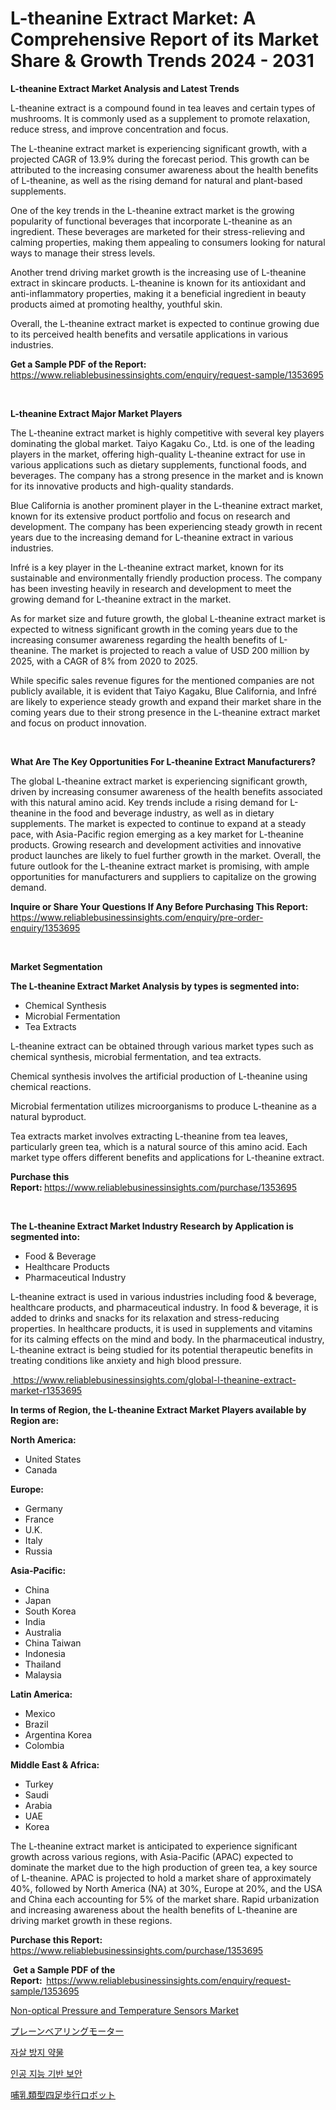<p><h1>L-theanine Extract Market: A Comprehensive Report of its Market Share & Growth Trends 2024 - 2031</h1></p><p><strong>L-theanine Extract Market Analysis and Latest Trends</strong></p>
<p><p>L-theanine extract is a compound found in tea leaves and certain types of mushrooms. It is commonly used as a supplement to promote relaxation, reduce stress, and improve concentration and focus.</p><p>The L-theanine extract market is experiencing significant growth, with a projected CAGR of 13.9% during the forecast period. This growth can be attributed to the increasing consumer awareness about the health benefits of L-theanine, as well as the rising demand for natural and plant-based supplements.</p><p>One of the key trends in the L-theanine extract market is the growing popularity of functional beverages that incorporate L-theanine as an ingredient. These beverages are marketed for their stress-relieving and calming properties, making them appealing to consumers looking for natural ways to manage their stress levels.</p><p>Another trend driving market growth is the increasing use of L-theanine extract in skincare products. L-theanine is known for its antioxidant and anti-inflammatory properties, making it a beneficial ingredient in beauty products aimed at promoting healthy, youthful skin.</p><p>Overall, the L-theanine extract market is expected to continue growing due to its perceived health benefits and versatile applications in various industries.</p></p>
<p><strong>Get a Sample PDF of the Report:&nbsp;</strong> <a href="https://www.reliablebusinessinsights.com/enquiry/request-sample/1353695">https://www.reliablebusinessinsights.com/enquiry/request-sample/1353695</a></p>
<p>&nbsp;</p>
<p><strong>L-theanine Extract Major Market Players</strong></p>
<p><p>The L-theanine extract market is highly competitive with several key players dominating the global market. Taiyo Kagaku Co., Ltd. is one of the leading players in the market, offering high-quality L-theanine extract for use in various applications such as dietary supplements, functional foods, and beverages. The company has a strong presence in the market and is known for its innovative products and high-quality standards.</p><p>Blue California is another prominent player in the L-theanine extract market, known for its extensive product portfolio and focus on research and development. The company has been experiencing steady growth in recent years due to the increasing demand for L-theanine extract in various industries.</p><p>Infré is a key player in the L-theanine extract market, known for its sustainable and environmentally friendly production process. The company has been investing heavily in research and development to meet the growing demand for L-theanine extract in the market.</p><p>As for market size and future growth, the global L-theanine extract market is expected to witness significant growth in the coming years due to the increasing consumer awareness regarding the health benefits of L-theanine. The market is projected to reach a value of USD 200 million by 2025, with a CAGR of 8% from 2020 to 2025.</p><p>While specific sales revenue figures for the mentioned companies are not publicly available, it is evident that Taiyo Kagaku, Blue California, and Infré are likely to experience steady growth and expand their market share in the coming years due to their strong presence in the L-theanine extract market and focus on product innovation.</p></p>
<p>&nbsp;</p>
<p><strong>What Are The Key Opportunities For L-theanine Extract Manufacturers?</strong></p>
<p><p>The global L-theanine extract market is experiencing significant growth, driven by increasing consumer awareness of the health benefits associated with this natural amino acid. Key trends include a rising demand for L-theanine in the food and beverage industry, as well as in dietary supplements. The market is expected to continue to expand at a steady pace, with Asia-Pacific region emerging as a key market for L-theanine products. Growing research and development activities and innovative product launches are likely to fuel further growth in the market. Overall, the future outlook for the L-theanine extract market is promising, with ample opportunities for manufacturers and suppliers to capitalize on the growing demand.</p></p>
<p><strong>Inquire or Share Your Questions If Any Before Purchasing This Report:</strong> <a href="https://www.reliablebusinessinsights.com/enquiry/pre-order-enquiry/1353695">https://www.reliablebusinessinsights.com/enquiry/pre-order-enquiry/1353695</a></p>
<p>&nbsp;</p>
<p><strong>Market Segmentation</strong></p>
<p><strong>The L-theanine Extract Market Analysis by types is segmented into:</strong></p>
<p><ul><li>Chemical Synthesis</li><li>Microbial Fermentation</li><li>Tea Extracts</li></ul></p>
<p><p>L-theanine extract can be obtained through various market types such as chemical synthesis, microbial fermentation, and tea extracts. </p><p>Chemical synthesis involves the artificial production of L-theanine using chemical reactions. </p><p>Microbial fermentation utilizes microorganisms to produce L-theanine as a natural byproduct. </p><p>Tea extracts market involves extracting L-theanine from tea leaves, particularly green tea, which is a natural source of this amino acid. Each market type offers different benefits and applications for L-theanine extract.</p></p>
<p><strong>Purchase this Report:&nbsp;</strong><a href="https://www.reliablebusinessinsights.com/purchase/1353695">https://www.reliablebusinessinsights.com/purchase/1353695</a></p>
<p>&nbsp;</p>
<p><strong>The L-theanine Extract Market Industry Research by Application is segmented into:</strong></p>
<p><ul><li>Food & Beverage</li><li>Healthcare Products</li><li>Pharmaceutical Industry</li></ul></p>
<p><p>L-theanine extract is used in various industries including food & beverage, healthcare products, and pharmaceutical industry. In food & beverage, it is added to drinks and snacks for its relaxation and stress-reducing properties. In healthcare products, it is used in supplements and vitamins for its calming effects on the mind and body. In the pharmaceutical industry, L-theanine extract is being studied for its potential therapeutic benefits in treating conditions like anxiety and high blood pressure.</p></p>
<p><a href="https://www.reliablebusinessinsights.com/global-l-theanine-extract-market-r1353695">&nbsp;https://www.reliablebusinessinsights.com/global-l-theanine-extract-market-r1353695</a></p>
<p><strong>In terms of Region, the L-theanine Extract Market Players available by Region are:</strong></p>
<p>
    <p> <strong> North America: </strong>
        <ul>
            <li>United States</li>
            <li>Canada</li>
        </ul>
        </p> 
    <p> <strong> Europe: </strong>
        <ul>
            <li>Germany</li>
            <li>France</li>
            <li>U.K.</li>
            <li>Italy</li>
            <li>Russia</li>
        </ul>
        </p> 
    <p> <strong> Asia-Pacific: </strong>
        <ul>
            <li>China</li>
            <li>Japan</li>
            <li>South Korea</li>
            <li>India</li>
            <li>Australia</li>
            <li>China Taiwan</li>
            <li>Indonesia</li>
            <li>Thailand</li>
            <li>Malaysia</li>
        </ul>
        </p> 
    <p> <strong> Latin America: </strong>
        <ul>
            <li>Mexico</li>
            <li>Brazil</li>
            <li>Argentina Korea</li>
            <li>Colombia</li>
        </ul>
        </p> 
    <p> <strong> Middle East & Africa: </strong>
        <ul>
            <li>Turkey</li>
            <li>Saudi</li>
            <li>Arabia</li>
            <li>UAE</li>
            <li>Korea</li>
        </ul>
    </p>
    </p>
<p><p>The L-theanine extract market is anticipated to experience significant growth across various regions, with Asia-Pacific (APAC) expected to dominate the market due to the high production of green tea, a key source of L-theanine. APAC is projected to hold a market share of approximately 40%, followed by North America (NA) at 30%, Europe at 20%, and the USA and China each accounting for 5% of the market share. Rapid urbanization and increasing awareness about the health benefits of L-theanine are driving market growth in these regions.</p></p>
<p><strong>Purchase this Report: </strong><a href="https://www.reliablebusinessinsights.com/purchase/1353695">https://www.reliablebusinessinsights.com/purchase/1353695</a></p>
<p>&nbsp;<strong>Get a Sample PDF of the Report:&nbsp;&nbsp;</strong><a href="https://www.reliablebusinessinsights.com/enquiry/request-sample/1353695">https://www.reliablebusinessinsights.com/enquiry/request-sample/1353695</a></p>
<p><strong></strong></p>
<p><p><a href="https://github.com/whpnbwim9/Market-Research-Report-List-1/blob/main/non-optical-pressure-and-temperature-sensors-market.md">Non-optical Pressure and Temperature Sensors Market</a></p><p><a href="https://github.com/DeonBoer2023/Market-Research-Report-List-1/blob/main/9563080151284.md">プレーンベアリングモーター</a></p><p><a href="https://github.com/AnthonyWratten/Market-Research-Report-List-1/blob/main/9433529161210.md">자살 방지 약물</a></p><p><a href="https://github.com/xvz497517413/Market-Research-Report-List-2/blob/main/9131883161211.md">인공 지능 기반 보안</a></p><p><a href="https://github.com/dawson566/Market-Research-Report-List-1/blob/main/8225075151283.md">哺乳類型四足歩行ロボット</a></p></p>